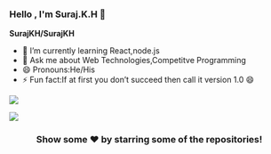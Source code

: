 ### Hello , I'm Suraj.K.H 👋


**SurajKH/SurajKH** 

- 🌱 I’m currently learning React,node.js
- 💬 Ask me about Web Technologies,Competitve Programming
-  😄 Pronouns:He/His
-  ⚡ Fun fact:If at first you don’t succeed then call it version 1.0 😄




![](https://github-readme-stats.vercel.app/api?username=SurajKH&&show_icons=true&title_color=ffffff&icon_color=bb2acf&text_color=daf7dc&bg_color=151515)<br/>

![](https://github-readme-stats.vercel.app/api/top-langs/?username=SurajKH&theme=flag-india&hide_border=true&include_all_commits=false&count_private=false&layout=compact)
<div align="center">

### Show some ❤️ by starring some of the repositories!

</div>

<!--
**SurajKH/SurajKH** is a ✨ _special_ ✨ repository because its `README.md` (this file) appears on your GitHub profile.

Here are some ideas to get you started:

- 🔭 I’m currently working on ...
- 🌱 I’m currently learning React,node.js
- 👯 I’m looking to collaborate on ...
- 🤔 I’m looking for help with ...
- 💬 Ask me about ...
- 📫 How to reach me: ...
- 😄 Pronouns: ...
- ⚡ Fun fact: ...
-->

